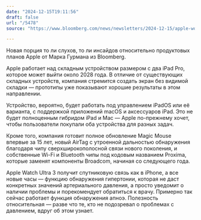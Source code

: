 ```yaml
---
date: "2024-12-15T19:11:56"
draft: false
url: "/5478"
source: "https://www.bloomberg.com/news/newsletters/2024-12-15/apple-working-on-giant-foldable-ipad-revamped-mouse-longer-range-airtag-2"

---
```


Новая порция то ли слухов, то ли инсайдов относительно продуктовых планов Apple от Марка Гурмана из Bloomberg. 

Apple работает над складным устройством размером с два iPad Pro, которое может выйти около 2028 года. В отличие от существующих складных устройств, компания стремится создать экран без видимой складки — прототипы уже показывают хорошие результаты в этом направлении.

Устройство, вероятно, будет работать под управлением iPadOS или её варианта, с поддержкой приложений macOS и аксессуаров iPad. Это не будет полноценным гибридом iPad и Mac — Apple по-прежнему хочет, чтобы пользователи покупали оба устройства для разных задач.

Кроме того, компания готовит полное обновление Magic Mouse впервые за 15 лет, новый AirTag с утроенной дальностью обнаружения благодаря чипу сверхширокополосной связи нового поколения, и собственные Wi-Fi и Bluetooth чипы под кодовым названием Proxima, которые заменят компоненты Broadcom, начиная со следующего года.

Apple Watch Ultra 3 получит спутниковую связь как в iPhone, а все новые часы — функцию обнаружения гипертонии, которая не даст конкретных значений артериального давления, а просто уведомит о наличии проблемы и порекомендует обратиться к врачу. Примерно так сейчас работает функция обнаружения апноэ. Полезность относительная — разве что те, кто не подозревал о проблемах с давлением, вдруг об этом узнает.
